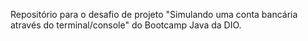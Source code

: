 Repositório para o desafio de projeto "Simulando uma conta bancária através do terminal/console" do Bootcamp Java da DIO.
